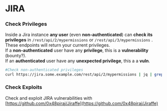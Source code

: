 # JIRA

### Check Privileges

Inside a Jira instance **any user** \(even **non-authenticated**\) can **check its privileges** in `/rest/api/2/mypermissions` or `/rest/api/3/mypermissions` . These endpoints will return your current privileges.  
If a **non-authenticated** user have any **privilege**, this is a **vulnerability** \(bounty?\).  
If an **authenticated** user have any **unexpected privilege**, this a a **vuln**.

```bash
#Check non-authenticated privileges
curl https://jira.some.example.com/rest/api/2/mypermissions | jq | grep -iB6 '"havePermission": true'
```

### Check Exploits

Check and exploit JIRA vulnerabilities with [https://github.com/0x48piraj/Jiraffe](https://github.com/0x48piraj/Jiraffe)

